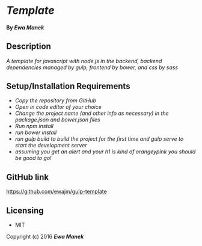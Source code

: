 # _Template_

#### By _Ewa Manek_

## Description

_A template for javascript with node.js in the backend, backend dependencies managed by gulp, frontend by bower, and css by sass_

## Setup/Installation Requirements

* _Copy the repository from GitHub_
* _Open in code editor of your choice_
* _Change the project name (and other info as necessary) in the package.json and bower.json files_
* _Run npm install_
* _run bower install_
* _run gulp build to build the project for the first time and gulp serve to start the development server_
* _assuming you get an alert and your h1 is kind of orangeypink you should be good to go!_


## GitHub link

https://github.com/ewajm/gulp-template

## Licensing

* MIT

Copyright (c) 2016 **_Ewa Manek_**
